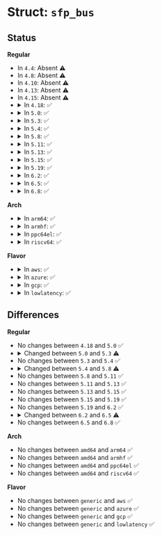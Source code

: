 # Struct: <code>sfp_bus</code>

## Status
<b>Regular</b>
<ul>
<li>
In <code>4.4</code>: Absent ⚠️
</li>
<li>
In <code>4.8</code>: Absent ⚠️
</li>
<li>
In <code>4.10</code>: Absent ⚠️
</li>
<li>
In <code>4.13</code>: Absent ⚠️
</li>
<li>
In <code>4.15</code>: Absent ⚠️
</li>
<li>
<details>
<summary>In <code>4.18</code>: ✅</summary>

```c
struct sfp_bus {
    struct kref kref;
    struct list_head node;
    struct fwnode_handle *fwnode;
    const struct sfp_socket_ops *socket_ops;
    struct device *sfp_dev;
    struct sfp *sfp;
    const struct sfp_upstream_ops *upstream_ops;
    void *upstream;
    struct net_device *netdev;
    struct phy_device *phydev;
    bool registered;
    bool started;
};
```
</details>
</li>
<li>
<details>
<summary>In <code>5.0</code>: ✅</summary>

```c
struct sfp_bus {
    struct kref kref;
    struct list_head node;
    struct fwnode_handle *fwnode;
    const struct sfp_socket_ops *socket_ops;
    struct device *sfp_dev;
    struct sfp *sfp;
    const struct sfp_upstream_ops *upstream_ops;
    void *upstream;
    struct net_device *netdev;
    struct phy_device *phydev;
    bool registered;
    bool started;
};
```
</details>
</li>
<li>
<details>
<summary>In <code>5.3</code>: ✅</summary>

```c
struct sfp_bus {
    struct kref kref;
    struct list_head node;
    struct fwnode_handle *fwnode;
    const struct sfp_socket_ops *socket_ops;
    struct device *sfp_dev;
    struct sfp *sfp;
    const struct sfp_upstream_ops *upstream_ops;
    void *upstream;
    struct phy_device *phydev;
    bool registered;
    bool started;
};
```
</details>
</li>
<li>
<details>
<summary>In <code>5.4</code>: ✅</summary>

```c
struct sfp_bus {
    struct kref kref;
    struct list_head node;
    struct fwnode_handle *fwnode;
    const struct sfp_socket_ops *socket_ops;
    struct device *sfp_dev;
    struct sfp *sfp;
    const struct sfp_upstream_ops *upstream_ops;
    void *upstream;
    struct phy_device *phydev;
    bool registered;
    bool started;
};
```
</details>
</li>
<li>
<details>
<summary>In <code>5.8</code>: ✅</summary>

```c
struct sfp_bus {
    struct kref kref;
    struct list_head node;
    struct fwnode_handle *fwnode;
    const struct sfp_socket_ops *socket_ops;
    struct device *sfp_dev;
    struct sfp *sfp;
    const struct sfp_quirk *sfp_quirk;
    const struct sfp_upstream_ops *upstream_ops;
    void *upstream;
    struct phy_device *phydev;
    bool registered;
    bool started;
};
```
</details>
</li>
<li>
<details>
<summary>In <code>5.11</code>: ✅</summary>

```c
struct sfp_bus {
    struct kref kref;
    struct list_head node;
    struct fwnode_handle *fwnode;
    const struct sfp_socket_ops *socket_ops;
    struct device *sfp_dev;
    struct sfp *sfp;
    const struct sfp_quirk *sfp_quirk;
    const struct sfp_upstream_ops *upstream_ops;
    void *upstream;
    struct phy_device *phydev;
    bool registered;
    bool started;
};
```
</details>
</li>
<li>
<details>
<summary>In <code>5.13</code>: ✅</summary>

```c
struct sfp_bus {
    struct kref kref;
    struct list_head node;
    struct fwnode_handle *fwnode;
    const struct sfp_socket_ops *socket_ops;
    struct device *sfp_dev;
    struct sfp *sfp;
    const struct sfp_quirk *sfp_quirk;
    const struct sfp_upstream_ops *upstream_ops;
    void *upstream;
    struct phy_device *phydev;
    bool registered;
    bool started;
};
```
</details>
</li>
<li>
<details>
<summary>In <code>5.15</code>: ✅</summary>

```c
struct sfp_bus {
    struct kref kref;
    struct list_head node;
    struct fwnode_handle *fwnode;
    const struct sfp_socket_ops *socket_ops;
    struct device *sfp_dev;
    struct sfp *sfp;
    const struct sfp_quirk *sfp_quirk;
    const struct sfp_upstream_ops *upstream_ops;
    void *upstream;
    struct phy_device *phydev;
    bool registered;
    bool started;
};
```
</details>
</li>
<li>
<details>
<summary>In <code>5.19</code>: ✅</summary>

```c
struct sfp_bus {
    struct kref kref;
    struct list_head node;
    struct fwnode_handle *fwnode;
    const struct sfp_socket_ops *socket_ops;
    struct device *sfp_dev;
    struct sfp *sfp;
    const struct sfp_quirk *sfp_quirk;
    const struct sfp_upstream_ops *upstream_ops;
    void *upstream;
    struct phy_device *phydev;
    bool registered;
    bool started;
};
```
</details>
</li>
<li>
<details>
<summary>In <code>6.2</code>: ✅</summary>

```c
struct sfp_bus {
    struct kref kref;
    struct list_head node;
    struct fwnode_handle *fwnode;
    const struct sfp_socket_ops *socket_ops;
    struct device *sfp_dev;
    struct sfp *sfp;
    const struct sfp_quirk *sfp_quirk;
    const struct sfp_upstream_ops *upstream_ops;
    void *upstream;
    struct phy_device *phydev;
    bool registered;
    bool started;
};
```
</details>
</li>
<li>
<details>
<summary>In <code>6.5</code>: ✅</summary>

```c
struct sfp_bus {
    struct kref kref;
    struct list_head node;
    const struct fwnode_handle *fwnode;
    const struct sfp_socket_ops *socket_ops;
    struct device *sfp_dev;
    struct sfp *sfp;
    const struct sfp_quirk *sfp_quirk;
    const struct sfp_upstream_ops *upstream_ops;
    void *upstream;
    struct phy_device *phydev;
    bool registered;
    bool started;
};
```
</details>
</li>
<li>
<details>
<summary>In <code>6.8</code>: ✅</summary>

```c
struct sfp_bus {
    struct kref kref;
    struct list_head node;
    const struct fwnode_handle *fwnode;
    const struct sfp_socket_ops *socket_ops;
    struct device *sfp_dev;
    struct sfp *sfp;
    const struct sfp_quirk *sfp_quirk;
    const struct sfp_upstream_ops *upstream_ops;
    void *upstream;
    struct phy_device *phydev;
    bool registered;
    bool started;
};
```
</details>
</li>
</ul>
<b>Arch</b>
<ul>
<li>
<details>
<summary>In <code>arm64</code>: ✅</summary>

```c
struct sfp_bus {
    struct kref kref;
    struct list_head node;
    struct fwnode_handle *fwnode;
    const struct sfp_socket_ops *socket_ops;
    struct device *sfp_dev;
    struct sfp *sfp;
    const struct sfp_upstream_ops *upstream_ops;
    void *upstream;
    struct phy_device *phydev;
    bool registered;
    bool started;
};
```
</details>
</li>
<li>
<details>
<summary>In <code>armhf</code>: ✅</summary>

```c
struct sfp_bus {
    struct kref kref;
    struct list_head node;
    struct fwnode_handle *fwnode;
    const struct sfp_socket_ops *socket_ops;
    struct device *sfp_dev;
    struct sfp *sfp;
    const struct sfp_upstream_ops *upstream_ops;
    void *upstream;
    struct phy_device *phydev;
    bool registered;
    bool started;
};
```
</details>
</li>
<li>
<details>
<summary>In <code>ppc64el</code>: ✅</summary>

```c
struct sfp_bus {
    struct kref kref;
    struct list_head node;
    struct fwnode_handle *fwnode;
    const struct sfp_socket_ops *socket_ops;
    struct device *sfp_dev;
    struct sfp *sfp;
    const struct sfp_upstream_ops *upstream_ops;
    void *upstream;
    struct phy_device *phydev;
    bool registered;
    bool started;
};
```
</details>
</li>
<li>
<details>
<summary>In <code>riscv64</code>: ✅</summary>

```c
struct sfp_bus {
    struct kref kref;
    struct list_head node;
    struct fwnode_handle *fwnode;
    const struct sfp_socket_ops *socket_ops;
    struct device *sfp_dev;
    struct sfp *sfp;
    const struct sfp_upstream_ops *upstream_ops;
    void *upstream;
    struct phy_device *phydev;
    bool registered;
    bool started;
};
```
</details>
</li>
</ul>
<b>Flavor</b>
<ul>
<li>
<details>
<summary>In <code>aws</code>: ✅</summary>

```c
struct sfp_bus {
    struct kref kref;
    struct list_head node;
    struct fwnode_handle *fwnode;
    const struct sfp_socket_ops *socket_ops;
    struct device *sfp_dev;
    struct sfp *sfp;
    const struct sfp_upstream_ops *upstream_ops;
    void *upstream;
    struct phy_device *phydev;
    bool registered;
    bool started;
};
```
</details>
</li>
<li>
<details>
<summary>In <code>azure</code>: ✅</summary>

```c
struct sfp_bus {
    struct kref kref;
    struct list_head node;
    struct fwnode_handle *fwnode;
    const struct sfp_socket_ops *socket_ops;
    struct device *sfp_dev;
    struct sfp *sfp;
    const struct sfp_upstream_ops *upstream_ops;
    void *upstream;
    struct phy_device *phydev;
    bool registered;
    bool started;
};
```
</details>
</li>
<li>
<details>
<summary>In <code>gcp</code>: ✅</summary>

```c
struct sfp_bus {
    struct kref kref;
    struct list_head node;
    struct fwnode_handle *fwnode;
    const struct sfp_socket_ops *socket_ops;
    struct device *sfp_dev;
    struct sfp *sfp;
    const struct sfp_upstream_ops *upstream_ops;
    void *upstream;
    struct phy_device *phydev;
    bool registered;
    bool started;
};
```
</details>
</li>
<li>
<details>
<summary>In <code>lowlatency</code>: ✅</summary>

```c
struct sfp_bus {
    struct kref kref;
    struct list_head node;
    struct fwnode_handle *fwnode;
    const struct sfp_socket_ops *socket_ops;
    struct device *sfp_dev;
    struct sfp *sfp;
    const struct sfp_upstream_ops *upstream_ops;
    void *upstream;
    struct phy_device *phydev;
    bool registered;
    bool started;
};
```
</details>
</li>
</ul>

## Differences
<b>Regular</b>
<ul>
<li>
No changes between <code>4.18</code> and <code>5.0</code> ✅
</li>
<li>
<details>
<summary>Changed between <code>5.0</code> and <code>5.3</code> ⚠️</summary>
<ul>
<li>
<b>Field removed. </b>
<code>struct net_device *netdev</code>
</li>
</ul>
</details>
</li>
<li>
No changes between <code>5.3</code> and <code>5.4</code> ✅
</li>
<li>
<details>
<summary>Changed between <code>5.4</code> and <code>5.8</code> ⚠️</summary>
<ul>
<li>
<b>Field added. </b>
<code>const struct sfp_quirk *sfp_quirk</code>
</li>
</ul>
</details>
</li>
<li>
No changes between <code>5.8</code> and <code>5.11</code> ✅
</li>
<li>
No changes between <code>5.11</code> and <code>5.13</code> ✅
</li>
<li>
No changes between <code>5.13</code> and <code>5.15</code> ✅
</li>
<li>
No changes between <code>5.15</code> and <code>5.19</code> ✅
</li>
<li>
No changes between <code>5.19</code> and <code>6.2</code> ✅
</li>
<li>
<details>
<summary>Changed between <code>6.2</code> and <code>6.5</code> ⚠️</summary>
<ul>
<li>
<b>Field type changed. </b>
<code>struct fwnode_handle *fwnode</code> ➡️ <code>const struct fwnode_handle *fwnode</code>
</li>
</ul>
</details>
</li>
<li>
No changes between <code>6.5</code> and <code>6.8</code> ✅
</li>
</ul>
<b>Arch</b>
<ul>
<li>
No changes between <code>amd64</code> and <code>arm64</code> ✅
</li>
<li>
No changes between <code>amd64</code> and <code>armhf</code> ✅
</li>
<li>
No changes between <code>amd64</code> and <code>ppc64el</code> ✅
</li>
<li>
No changes between <code>amd64</code> and <code>riscv64</code> ✅
</li>
</ul>
<b>Flavor</b>
<ul>
<li>
No changes between <code>generic</code> and <code>aws</code> ✅
</li>
<li>
No changes between <code>generic</code> and <code>azure</code> ✅
</li>
<li>
No changes between <code>generic</code> and <code>gcp</code> ✅
</li>
<li>
No changes between <code>generic</code> and <code>lowlatency</code> ✅
</li>
</ul>
